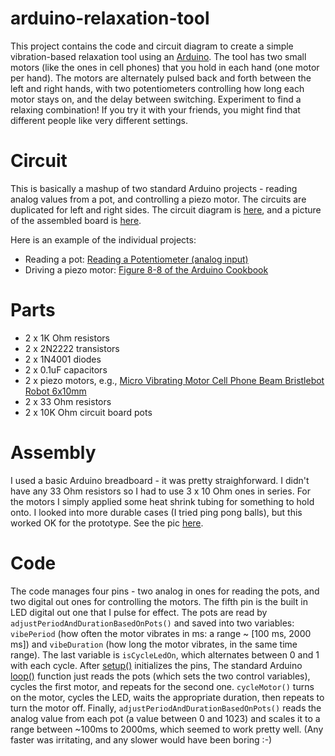 # arduino-relaxation-tool
This project contains the code and circuit diagram to create a simple vibration-based relaxation tool using an [Arduino](https://www.arduino.cc/).
The tool has two small motors (like the ones in cell phones) that you hold in each hand (one motor per hand). The motors
are alternately pulsed back and forth between the left and right hands, with two potentiometers controlling how long
each motor stays on, and the delay between switching. Experiment to find a relaxing combination! If you try it with your
friends, you might find that different people like very different settings.


# Circuit
This is basically a mashup of two standard Arduino projects - reading analog values from a pot, and controlling a piezo
motor. The circuits are duplicated for left and right sides. The circuit diagram is
[here](https://github.com/matthewcornell/arduino-relaxation-tool/blob/master/circuit-diagram.jpg), and a picture of the
assembled board is [here](https://github.com/matthewcornell/arduino-relaxation-tool/blob/master/assembled-board.jpg).

Here is an example of the individual projects:

* Reading a pot: [Reading a Potentiometer (analog input)](https://www.arduino.cc/en/Tutorial/Potentiometer)
* Driving a piezo motor: [Figure 8-8 of the Arduino Cookbook](https://books.google.com/books?id=raHyKejOBF4C&pg=PA276&lpg=PA276&dq=figure+8-8+connecting+a+vibration+motor&source=bl&ots=gmm0_Rgz7K&sig=LKvfqXUdqfFy6ZoNYdsy1oS8n7M&hl=en&sa=X&ved=0CB8Q6AEwAGoVChMI38mBqpnmxwIVwj4-Ch15Hgby#v=onepage&q=figure%208-8%20connecting%20a%20vibration%20motor&f=false)


# Parts
* 2 x 1K Ohm resistors
* 2 x 2N2222 transistors
* 2 x 1N4001 diodes
* 2 x 0.1uF capacitors
* 2 x piezo motors, e.g., [Micro Vibrating Motor Cell Phone Beam Bristlebot Robot 6x10mm](http://www.ebay.com/itm/10X-Micro-Vibrating-Motor-Cell-Phone-Beam-Bristlebot-Robot-6x10mm-Arduino-PI-USA-/161237537955?hash=item258a8194a3)
* 2 x 33 Ohm resistors
* 2 x 10K Ohm circuit board pots


# Assembly
I used a basic Arduino breadboard - it was pretty straighforward. I didn't have any 33 Ohm resistors so I had to use
3 x 10 Ohm ones in series. For the motors I simply applied some heat shrink tubing for something to hold onto. I
looked into more durable cases (I tried ping pong balls), but this worked OK for the prototype. See the pic
[here](https://github.com/matthewcornell/arduino-relaxation-tool/blob/master/motor-closeup.JPG).


# Code
The code manages four pins - two analog in ones for reading the pots, and two digital out ones for controlling the motors. The fifth pin is the built in LED digital out one that I pulse for effect. The pots are read by `adjustPeriodAndDurationBasedOnPots()` and saved into two variables: `vibePeriod` (how often the motor vibrates in ms: a range ~ [100 ms, 2000 ms]) and `vibeDuration` (how long the motor vibrates, in the same time range). The last variable is `isCycleLedOn`, which alternates between 0 and 1 with each cycle. After [setup()](https://www.arduino.cc/en/Reference/Setup) initializes the pins, The standard Arduino [loop()](https://www.arduino.cc/en/Reference/Loop) function just reads the pots (which sets the two control variables), cycles the first motor, and repeats for the second one. `cycleMotor()` turns on the motor, cycles the LED, waits the appropriate duration, then repeats to turn the motor off. Finally, `adjustPeriodAndDurationBasedOnPots()` reads the analog value from each pot (a value between 0 and 1023) and scales it to a range between ~100ms to 2000ms, which seemed to work pretty well. (Any faster was irritating, and any slower would have been boring :-)

